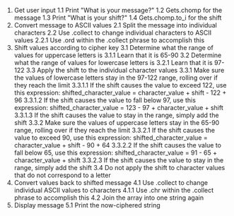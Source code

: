 1. Get user input
    1.1 Print "What is your message?"
    1.2 Gets.chomp for the message
    1.3 Print "What is your shift?"
    1.4 Gets.chomp.to_i for the shift
2. Convert message to ASCII values
    2.1 Split the message into individual characters
    2.2 Use .collect to change individual characters to ASCII values
        2.2.1 Use .ord within the .collect phrase to accomplish this
3. Shift values according to cipher key
    3.1 Determine what the range of values for uppercase letters is
        3.1.1 Learn that it is 65-90
    3.2 Determine what the range of values for lowercase letters is
        3.2.1 Learn that it is 97-122
    3.3 Apply the shift to the individual character values
        3.3.1 Make sure the values of lowercase letters stay in the 97-122 range, rolling over if they reach the limit
            3.3.1.1 If the shift causes the value to exceed 122, use this expression: shifted_character_value = character_value + shift - 122 + 96
            3.3.1.2 If the shift causes the value to fall below 97, use this expression: shifted_character_value = 123 - 97 + character_value + shift
            3.3.1.3 If the shift causes the value to stay in the range, simply add the shift
        3.3.2 Make sure the values of uppercase letters stay in the 65-90 range, rolling over if they reach the limit
            3.3.2.1 If the shift causes the value to exceed 90, use this expression: shifted_character_value = character_value + shift - 90 + 64
            3.3.2.2 If the shift causes the value to fall below 65, use this expression: shifted_character_value = 91 - 65 + character_value + shift
            3.3.2.3 If the shift causes the value to stay in the range, simply add the shift
    3.4 Do not apply the shift to character values that do not correspond to a letter
4. Convert values back to shifted message
    4.1 Use .collect to change individual ASCII values to characters
        4.1.1 Use .chr within the .collect phrase to accomplish this
    4.2 Join the array into one string again
5. Display message
    5.1 Print the now-ciphered string

